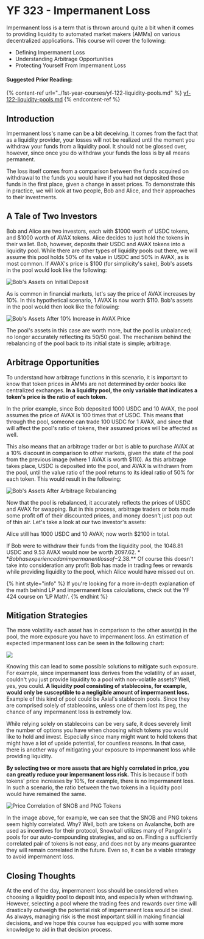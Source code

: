 # YF 323 - Impermanent Loss

Impermanent loss is a term that is thrown around quite a bit when it comes to providing liquidity to automated market makers (AMMs) on various decentralized applications. This course will cover the following:

* Defining Impermanent Loss
* Understanding Arbitrage Opportunities
* Protecting Yourself From Impermanent Loss

#### Suggested Prior Reading:

{% content-ref url="../1st-year-courses/yf-122-liquidity-pools.md" %}
[yf-122-liquidity-pools.md](../1st-year-courses/yf-122-liquidity-pools.md)
{% endcontent-ref %}

## Introduction

Impermanent loss's name can be a bit deceiving. It comes from the fact that as a liquidity provider, your losses will not be realized until the moment you withdraw your funds from a liquidity pool. It should not be glossed over, however, since once you do withdraw your funds the loss is by all means permanent.

The loss itself comes from a comparison between the funds acquired on withdrawal to the funds you would have if you had not deposited those funds in the first place, given a change in asset prices. To demonstrate this in practice, we will look at two people, Bob and Alice, and their approaches to their investments.

## A Tale of Two Investors

Bob and Alice are two investors, each with $1000 worth of USDC tokens, and $1000 worth of AVAX tokens. Alice decides to just hold the tokens in their wallet. Bob, however, deposits their USDC and AVAX tokens into a liquidity pool. While there are other types of liquidity pools out there, we will assume this pool holds 50% of its value in USDC and 50% in AVAX, as is most common. If AVAX's price is $100 (for simplicity's sake), Bob's assets in the pool would look like the following:

![Bob's Assets on Initial Deposit](../../.gitbook/assets/IL0.png)

As is common in financial markets, let's say the price of AVAX increases by 10%. In this hypothetical scenario, 1 AVAX is now worth $110. Bob's assets in the pool would then look like the following:

![Bob's Assets After 10% Increase in AVAX Price](../../.gitbook/assets/IL1.png)

The pool's assets in this case are worth more, but the pool is unbalanced; no longer accurately reflecting its 50/50 goal. The mechanism behind the rebalancing of the pool back to its initial state is simple; arbitrage.

## Arbitrage Opportunities

To understand how arbitrage functions in this scenario, it is important to know that token prices in AMMs are not determined by order books like centralized exchanges. **In a liquidity pool, the only variable that indicates a token's price is the ratio of each token.**

In the prior example, since Bob deposited 1000 USDC and 10 AVAX, the pool assumes the price of AVAX is 100 times that of USDC. This means that through the pool, someone can trade 100 USDC for 1 AVAX, and since that will affect the pool's ratio of tokens, their assumed prices will be affected as well.

This also means that an arbitrage trader or bot is able to purchase AVAX at a 10% discount in comparison to other markets, given the state of the pool from the previous image (where 1 AVAX is worth $110). As this arbitrage takes place, USDC is deposited into the pool, and AVAX is withdrawn from the pool, until the value ratio of the pool returns to its ideal ratio of 50% for each token. This would result in the following:

![Bob's Assets After Arbitrage Rebalancing](../../.gitbook/assets/IL2.png)

Now that the pool is rebalanced, it accurately reflects the prices of USDC and AVAX for swapping. But in this process, arbitrage traders or bots made some profit off of their discounted prices, and money doesn't just pop out of thin air. Let's take a look at our two investor's assets:

Alice still has 1000 USDC and 10 AVAX; now worth $2100 in total.

If Bob were to withdraw their funds from the liquidity pool, the 1048.81 USDC and 9.53 AVAX would now be worth $2097.62. **Bob has experienced an impermanent loss of -$2.38.** Of course this doesn't take into consideration any profit Bob has made in trading fees or rewards while providing liquidity to the pool, which Alice would have missed out on.

{% hint style="info" %}
If you're looking for a more in-depth explanation of the math behind LP and impermanent loss calculations, check out the YF 424 course on 'LP Math'.
{% endhint %}

## Mitigation Strategies

The more volatility each asset has in comparison to the other asset(s) in the pool, the more exposure you have to impermanent loss. An estimation of expected impermanent loss can be seen in the following chart:

![](../../.gitbook/assets/IL3.png)

Knowing this can lead to some possible solutions to mitigate such exposure. For example, since impermanent loss derives from the volatility of an asset, couldn't you just provide liquidity to a pool with non-volatile assets? Well, yes, you could. **A liquidity pool consisting of stablecoins, for example, would only be susceptible to a negligible amount of impermanent loss.** Example of this kind of pool could be Axial's stablecoin pools. Since they are comprised solely of stablecoins, unless one of them lost its peg, the chance of any impermanent loss is extremely low.

While relying solely on stablecoins can be very safe, it does severely limit the number of options you have when choosing which tokens you would like to hold and invest. Especially since many might want to hold tokens that might have a lot of upside potential, for countless reasons. In that case, there is another way of mitigating your exposure to impermanent loss while providing liquidity.

**By selecting two or more assets that are highly correlated in price, you can greatly reduce your impermanent loss risk.** This is because if both tokens' price increases by 10%, for example, there is no impermanent loss. In such a scenario, the ratio between the two tokens in a liquidity pool would have remained the same.

![Price Correlation of SNOB and PNG Tokens](../../.gitbook/assets/IL4.png)

In the image above, for example, we can see that the SNOB and PNG tokens seem highly correlated. Why? Well, both are tokens on Avalanche, both are used as incentives for their protocol, Snowball utilizes many of Pangolin's pools for our auto-compounding strategies, and so on. Finding a sufficiently correlated pair of tokens is not easy, and does not by any means guarantee they will remain correlated in the future. Even so, it can be a viable strategy to avoid impermanent loss.

## Closing Thoughts

At the end of the day, impermanent loss should be considered when choosing a liquidity pool to deposit into, and especially when withdrawing. However, selecting a pool where the trading fees and rewards over time will drastically outweigh the potential risk of impermanent loss would be ideal. As always, managing risk is the most important skill in making financial decisions, and we hope this course has equipped you with some more knowledge to aid in that decision process.
